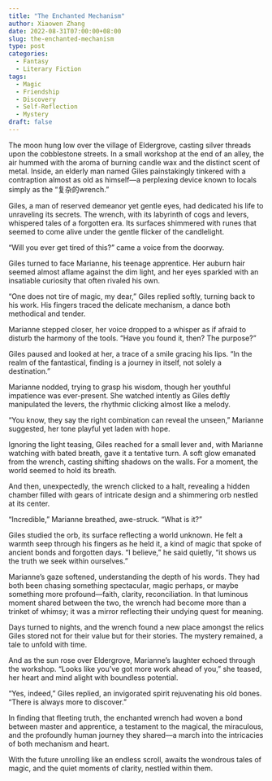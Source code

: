 ```yaml
---
title: "The Enchanted Mechanism"
author: Xiaowen Zhang
date: 2022-08-31T07:00:00+08:00
slug: the-enchanted-mechanism
type: post
categories:
  - Fantasy
  - Literary Fiction
tags:
  - Magic
  - Friendship
  - Discovery
  - Self-Reflection
  - Mystery
draft: false
---
```


The moon hung low over the village of Eldergrove, casting silver threads upon the cobblestone streets. In a small workshop at the end of an alley, the air hummed with the aroma of burning candle wax and the distinct scent of metal. Inside, an elderly man named Giles painstakingly tinkered with a contraption almost as old as himself—a perplexing device known to locals simply as the “复杂的wrench.”

Giles, a man of reserved demeanor yet gentle eyes, had dedicated his life to unraveling its secrets. The wrench, with its labyrinth of cogs and levers, whispered tales of a forgotten era. Its surfaces shimmered with runes that seemed to come alive under the gentle flicker of the candlelight.

“Will you ever get tired of this?” came a voice from the doorway.

Giles turned to face Marianne, his teenage apprentice. Her auburn hair seemed almost aflame against the dim light, and her eyes sparkled with an insatiable curiosity that often rivaled his own. 

“One does not tire of magic, my dear,” Giles replied softly, turning back to his work. His fingers traced the delicate mechanism, a dance both methodical and tender.

Marianne stepped closer, her voice dropped to a whisper as if afraid to disturb the harmony of the tools. “Have you found it, then? The purpose?”

Giles paused and looked at her, a trace of a smile gracing his lips. “In the realm of the fantastical, finding is a journey in itself, not solely a destination.”

Marianne nodded, trying to grasp his wisdom, though her youthful impatience was ever-present. She watched intently as Giles deftly manipulated the levers, the rhythmic clicking almost like a melody.

“You know, they say the right combination can reveal the unseen,” Marianne suggested, her tone playful yet laden with hope.

Ignoring the light teasing, Giles reached for a small lever and, with Marianne watching with bated breath, gave it a tentative turn. A soft glow emanated from the wrench, casting shifting shadows on the walls. For a moment, the world seemed to hold its breath.

And then, unexpectedly, the wrench clicked to a halt, revealing a hidden chamber filled with gears of intricate design and a shimmering orb nestled at its center.

“Incredible,” Marianne breathed, awe-struck. “What is it?”

Giles studied the orb, its surface reflecting a world unknown. He felt a warmth seep through his fingers as he held it, a kind of magic that spoke of ancient bonds and forgotten days. “I believe,” he said quietly, “it shows us the truth we seek within ourselves.”

Marianne’s gaze softened, understanding the depth of his words. They had both been chasing something spectacular, magic perhaps, or maybe something more profound—faith, clarity, reconciliation. In that luminous moment shared between the two, the wrench had become more than a trinket of whimsy; it was a mirror reflecting their undying quest for meaning.

Days turned to nights, and the wrench found a new place amongst the relics Giles stored not for their value but for their stories. The mystery remained, a tale to unfold with time.

And as the sun rose over Eldergrove, Marianne’s laughter echoed through the workshop. “Looks like you’ve got more work ahead of you,” she teased, her heart and mind alight with boundless potential.

“Yes, indeed,” Giles replied, an invigorated spirit rejuvenating his old bones. “There is always more to discover.”

In finding that fleeting truth, the enchanted wrench had woven a bond between master and apprentice, a testament to the magical, the miraculous, and the profoundly human journey they shared—a march into the intricacies of both mechanism and heart.

With the future unrolling like an endless scroll, awaits the wondrous tales of magic, and the quiet moments of clarity, nestled within them.